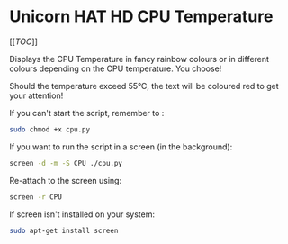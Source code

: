 # Unicorn HAT HD CPU Temperature

[[_TOC_]]

Displays the CPU Temperature in fancy rainbow colours or in different colours depending on the CPU temperature. You choose!

Should the temperature exceed 55°C, the text will be coloured red to get your attention!

If you can't start the script, remember to :
```bash
sudo chmod +x cpu.py
```

If you want to run the script in a screen (in the background):
```bash
screen -d -m -S CPU ./cpu.py
```


Re-attach to the screen using:
```bash
screen -r CPU
```

If screen isn't installed on your system:
```bash
sudo apt-get install screen
```
